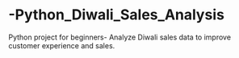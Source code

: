 # -Python_Diwali_Sales_Analysis
Python project for beginners- Analyze Diwali sales data to improve customer experience and sales.
